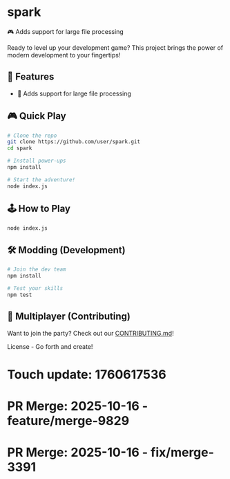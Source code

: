 # spark

🎮 Adds support for large file processing

Ready to level up your development game? This project brings the power of modern development to your fingertips!

## 🎯 Features

- 🚀 Adds support for large file processing

## 🎮 Quick Play

```bash
# Clone the repo
git clone https://github.com/user/spark.git
cd spark

# Install power-ups
npm install

# Start the adventure!
node index.js
```

## 🕹️ How to Play

```cloud
node index.js
```

## 🛠️ Modding (Development)

```bash
# Join the dev team
npm install

# Test your skills
npm test
```

## 👥 Multiplayer (Contributing)

Want to join the party? Check out our [CONTRIBUTING.md](CONTRIBUTING.md)!

License - Go forth and create!

# Touch update: 1760617536

# PR Merge: 2025-10-16 - feature/merge-9829

# PR Merge: 2025-10-16 - fix/merge-3391
